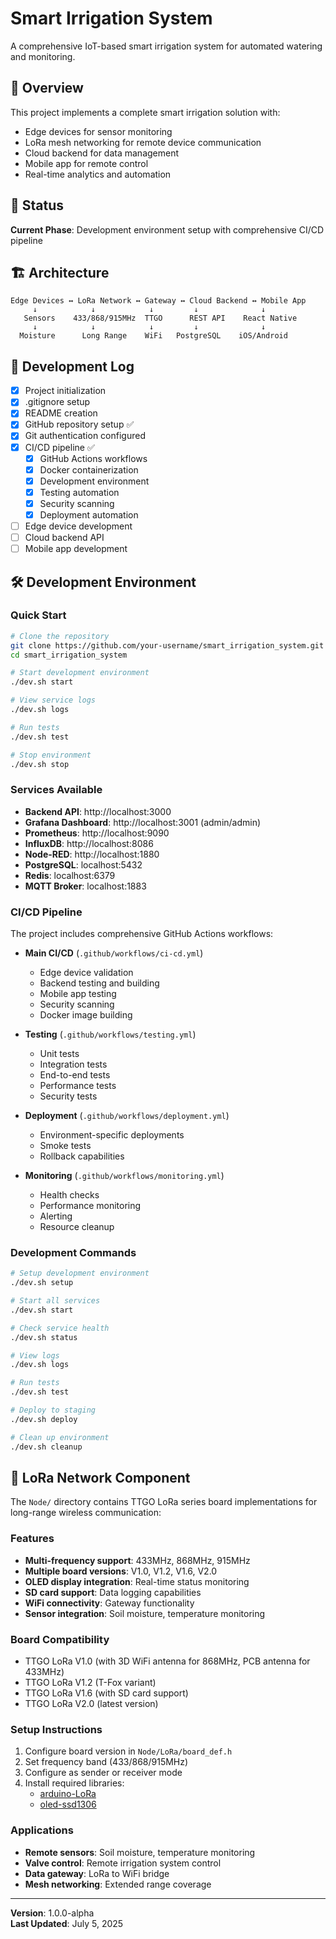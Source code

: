 # Smart Irrigation System

A comprehensive IoT-based smart irrigation system for automated watering and monitoring.

## 🌱 Overview

This project implements a complete smart irrigation solution with:
- Edge devices for sensor monitoring
- LoRa mesh networking for remote device communication
- Cloud backend for data management
- Mobile app for remote control
- Real-time analytics and automation

## 🚀 Status

**Current Phase**: Development environment setup with comprehensive CI/CD pipeline

## 🏗️ Architecture

```
Edge Devices ↔ LoRa Network ↔ Gateway ↔ Cloud Backend ↔ Mobile App
     ↓            ↓            ↓         ↓              ↓
   Sensors    433/868/915MHz  TTGO      REST API    React Native
     ↓            ↓            ↓         ↓              ↓
  Moisture      Long Range    WiFi   PostgreSQL    iOS/Android
```

## 📝 Development Log

- [x] Project initialization
- [x] .gitignore setup
- [x] README creation
- [x] GitHub repository setup ✅
- [x] Git authentication configured
- [x] CI/CD pipeline ✅
  - [x] GitHub Actions workflows
  - [x] Docker containerization
  - [x] Development environment
  - [x] Testing automation
  - [x] Security scanning
  - [x] Deployment automation
- [ ] Edge device development
- [ ] Cloud backend API
- [ ] Mobile app development

## 🛠️ Development Environment

### Quick Start

```bash
# Clone the repository
git clone https://github.com/your-username/smart_irrigation_system.git
cd smart_irrigation_system

# Start development environment
./dev.sh start

# View service logs
./dev.sh logs

# Run tests
./dev.sh test

# Stop environment
./dev.sh stop
```

### Services Available

- **Backend API**: http://localhost:3000
- **Grafana Dashboard**: http://localhost:3001 (admin/admin)
- **Prometheus**: http://localhost:9090
- **InfluxDB**: http://localhost:8086
- **Node-RED**: http://localhost:1880
- **PostgreSQL**: localhost:5432
- **Redis**: localhost:6379
- **MQTT Broker**: localhost:1883

### CI/CD Pipeline

The project includes comprehensive GitHub Actions workflows:

- **Main CI/CD** (`.github/workflows/ci-cd.yml`)
  - Edge device validation
  - Backend testing and building
  - Mobile app testing
  - Security scanning
  - Docker image building

- **Testing** (`.github/workflows/testing.yml`)
  - Unit tests
  - Integration tests
  - End-to-end tests
  - Performance tests
  - Security tests

- **Deployment** (`.github/workflows/deployment.yml`)
  - Environment-specific deployments
  - Smoke tests
  - Rollback capabilities

- **Monitoring** (`.github/workflows/monitoring.yml`)
  - Health checks
  - Performance monitoring
  - Alerting
  - Resource cleanup

### Development Commands

```bash
# Setup development environment
./dev.sh setup

# Start all services
./dev.sh start

# Check service health
./dev.sh status

# View logs
./dev.sh logs

# Run tests
./dev.sh test

# Deploy to staging
./dev.sh deploy

# Clean up environment
./dev.sh cleanup
```

## 📡 LoRa Network Component

The `Node/` directory contains TTGO LoRa series board implementations for long-range wireless communication:

### Features
- **Multi-frequency support**: 433MHz, 868MHz, 915MHz
- **Multiple board versions**: V1.0, V1.2, V1.6, V2.0
- **OLED display integration**: Real-time status monitoring
- **SD card support**: Data logging capabilities
- **WiFi connectivity**: Gateway functionality
- **Sensor integration**: Soil moisture, temperature monitoring

### Board Compatibility
- TTGO LoRa V1.0 (with 3D WiFi antenna for 868MHz, PCB antenna for 433MHz)
- TTGO LoRa V1.2 (T-Fox variant)
- TTGO LoRa V1.6 (with SD card support)
- TTGO LoRa V2.0 (latest version)

### Setup Instructions
1. Configure board version in `Node/LoRa/board_def.h`
2. Set frequency band (433/868/915MHz)
3. Configure as sender or receiver mode
4. Install required libraries:
   - [arduino-LoRa](https://github.com/sandeepmistry/arduino-LoRa)
   - [oled-ssd1306](https://github.com/ThingPulse/esp8266-oled-ssd1306)

### Applications
- **Remote sensors**: Soil moisture, temperature monitoring
- **Valve control**: Remote irrigation system control
- **Data gateway**: LoRa to WiFi bridge
- **Mesh networking**: Extended range coverage

---

**Version**: 1.0.0-alpha  
**Last Updated**: July 5, 2025